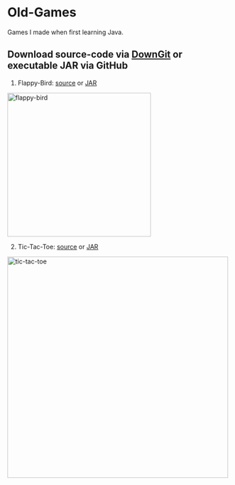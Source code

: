 # Old-Games
Games I made when first learning Java.

## Download source-code via [DownGit](https://minhaskamal.github.io/DownGit/#/home) or executable JAR via GitHub

1. Flappy-Bird: [source](https://minhaskamal.github.io/DownGit/#/home?url=https://github.com/rfenters95/Old-Games/tree/master/Flappy-Bird) or [JAR](https://github.com/rfenters95/Old-Games/raw/master/JARs/FlappyBird.jar)

<img width="323" alt="flappy-bird" src="https://user-images.githubusercontent.com/12780053/29498758-6656450a-85d0-11e7-80d4-c8452022eee8.png">

2. Tic-Tac-Toe: [source](https://minhaskamal.github.io/DownGit/#/home?url=https://github.com/rfenters95/Old-Games/tree/master/Tic-Tac-Toe) or [JAR](https://github.com/rfenters95/Old-Games/raw/master/JARs/TicTacToe.jar)


<img width="497" alt="tic-tac-toe" src="https://user-images.githubusercontent.com/12780053/29498759-666878ec-85d0-11e7-9d20-6803851f07ce.png">

